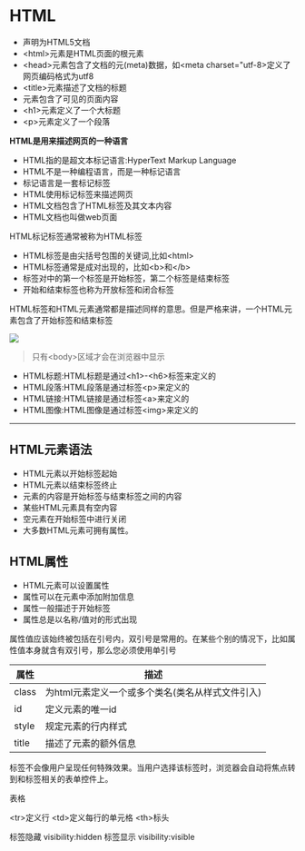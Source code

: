 # HTML


+ <!DOCTYPE html>声明为HTML5文档
+ \<html>元素是HTML页面的根元素
+ \<head>元素包含了文档的元(meta)数据，如<meta charset="utf-8>定义了网页编码格式为utf8
+ \<title>元素描述了文档的标题
+ <body>元素包含了可见的页面内容
+ \<h1>元素定义了一个大标题
+ \<p>元素定义了一个段落


**HTML是用来描述网页的一种语言**

+ HTML指的是超文本标记语言:HyperText Markup Language
+ HTML不是一种编程语言，而是一种标记语言
+ 标记语言是一套标记标签
+ HTML使用标记标签来描述网页
+ HTML文档包含了HTML标签及其文本内容
+ HTML文档也叫做web页面


HTML标记标签通常被称为HTML标签

+ HTML标签是由尖括号包围的关键词,比如\<html>
+ HTML标签通常是成对出现的，比如\<b>和\</b>
+ 标签对中的第一个标签是开始标签，第二个标签是结束标签
+ 开始和结束标签也称为开放标签和闭合标签

HTML标签和HTML元素通常都是描述同样的意思。但是严格来讲，一个HTML元素包含了开始标签和结束标签


![](https://www.runoob.com/wp-content/themes/runoob/assets/img/bg.gif)


> 只有\<body>区域才会在浏览器中显示


+ HTML标题:HTML标题是通过\<h1>-\<h6>标签来定义的
+ HTML段落:HTML段落是通过标签\<p>来定义的
+ HTML链接:HTML链接是通过标签\<a>来定义的
+ HTML图像:HTML图像是通过标签\<img>来定义的


------

## HTML元素语法

+ HTML元素以开始标签起始
+ HTML元素以结束标签终止
+ 元素的内容是开始标签与结束标签之间的内容
+ 某些HTML元素具有空内容
+ 空元素在开始标签中进行关闭
+ 大多数HTML元素可拥有属性。


## HTML属性

+ HTML元素可以设置属性
+ 属性可以在元素中添加附加信息
+ 属性一般描述于开始标签
+ 属性总是以名称/值对的形式出现


属性值应该始终被包括在引号内，双引号是常用的。在某些个别的情况下，比如属性值本身就含有双引号，那么您必须使用单引号


|属性|描述|
|--|--|
|class|为html元素定义一个或多个类名(类名从样式文件引入)|
|id|定义元素的唯一id|
|style|规定元素的行内样式|
|title|描述了元素的额外信息|

<label>标签不会像用户呈现任何特殊效果。当用户选择该标签时，浏览器会自动将焦点转到和标签相关的表单控件上。

表格
<table>

\<tr>定义行
\<td>定义每行的单元格
\<th>标头



标签隐藏 visibility:hidden
标签显示 visibility:visible
